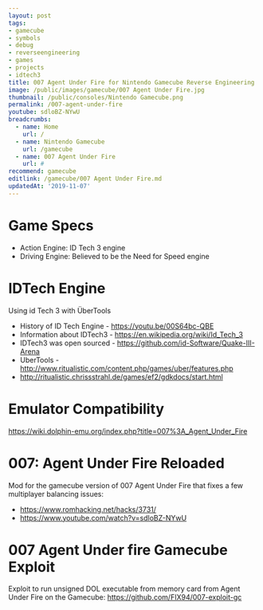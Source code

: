 ```yaml
---
layout: post
tags: 
- gamecube
- symbols
- debug
- reverseengineering
- games
- projects
- idtech3
title: 007 Agent Under Fire for Nintendo Gamecube Reverse Engineering
image: /public/images/gamecube/007 Agent Under Fire.jpg
thumbnail: /public/consoles/Nintendo Gamecube.png
permalink: /007-agent-under-fire
youtube: sdloBZ-NYwU
breadcrumbs:
  - name: Home
    url: /
  - name: Nintendo Gamecube 
    url: /gamecube
  - name: 007 Agent Under Fire
    url: #
recommend: gamecube
editlink: /gamecube/007 Agent Under Fire.md
updatedAt: '2019-11-07'
---
```


# Game Specs
 - Action Engine: ID Tech 3 engine
 - Driving Engine: Believed to be the Need for Speed engine

# IDTech Engine
Using id Tech 3 with ÜberTools

* History of ID Tech Engine - https://youtu.be/00S64bc-QBE
* Information about IDTech3 - https://en.wikipedia.org/wiki/Id_Tech_3
* IDTech3 was open sourced - https://github.com/id-Software/Quake-III-Arena
* UberTools - http://www.ritualistic.com/content.php/games/uber/features.php
* http://ritualistic.chrissstrahl.de/games/ef2/gdkdocs/start.html

# Emulator Compatibility
https://wiki.dolphin-emu.org/index.php?title=007%3A_Agent_Under_Fire

# 007: Agent Under Fire Reloaded
Mod for the gamecube version of 007 Agent Under Fire that fixes a few multiplayer balancing issues:
* https://www.romhacking.net/hacks/3731/
* https://www.youtube.com/watch?v=sdloBZ-NYwU

# 007 Agent Under fire Gamecube Exploit
Exploit to run unsigned DOL executable from memory card from Agent Under Fire on the Gamecube: https://github.com/FIX94/007-exploit-gc  
